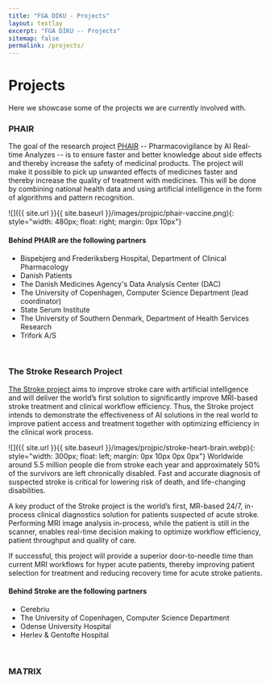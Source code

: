 ```yaml
---
title: "FGA DIKU - Projects"
layout: textlay
excerpt: "FGA DIKU -- Projects"
sitemap: false
permalink: /projects/
---
```


# Projects #

Here we showcase some of the projects we are currently involved with. 

### PHAIR ### 

The goal of the research project [PHAIR](https://di.ku.dk/english/news/2022/faster-knowledge-of-side-effects-via-artificial-intelligence/) -- Pharmacovigilance by AI Real-time Analyzes -- is to ensure faster and better knowledge about side effects and thereby increase the safety of medicinal products. 
The project will make it possible to pick up unwanted effects of medicines faster and thereby increase the quality of treatment with medicines. 
This will be done by combining national health data and using artificial intelligence in the form of algorithms and pattern recognition. 

![]({{ site.url }}{{ site.baseurl }}/images/projpic/phair-vaccine.png){: style="width: 480px; float: right; margin: 0px 10px"}
#### Behind PHAIR are the following partners ####
* Bispebjerg and Frederiksberg Hospital, Department of Clinical Pharmacology
* Danish Patients
* The Danish Medicines Agency's Data Analysis Center (DAC)
* The University of Copenhagen, Computer Science Department (lead coordinator)
* State Serum Institute
* The University of Southern Denmark, Department of Health Services Research
* Trifork A/S

[//]: # (Udklip fra https://di.ku.dk/english/news/2022/faster-knowledge-of-side-effects-via-artificial-intelligence/) 

<br/>

### The Stroke Research Project ###
[The Stroke project](https://www.aicentre.dk/news/research-project-will-improve-diagnostics-and-treatment-of-strokes-with-artificial-intelligence) aims to improve stroke care with artificial intelligence and will deliver the world’s first solution to significantly improve MRI-based stroke treatment and clinical workflow efficiency.
Thus, the Stroke project intends to demonstrate the effectiveness of AI solutions in the real world to improve patient access and treatment together with optimizing efficiency in the clinical work process.

![]({{ site.url }}{{ site.baseurl }}/images/projpic/stroke-heart-brain.webp){: style="width: 300px; float: left; margin: 0px  10px 0px 0px"}
Worldwide around 5.5 million people die from stroke each year and approximately 50% of the survivors are left chronically disabled. 
Fast and accurate diagnosis of suspected stroke is critical for lowering risk of death, and life-changing disabilities.

A key product of the Stroke project is the world’s first, MR-based 24/7, in-process clinical diagnostics solution for patients suspected of acute stroke. Performing MRI image analysis in-process, while the patient is still in the scanner, enables real-time decision making to optimize workflow efficiency, patient throughput and quality of care.

If successful, this project will provide a superior door-to-needle time than current MRI workflows for hyper acute patients, thereby improving patient selection for treatment and reducing recovery time for acute stroke patients.


#### Behind Stroke are the following partners #### 
* Cerebriu  
* The University of Copenhagen, Computer Science Department
* Odense University Hospital
* Herlev & Gentofte Hospital

[//]: # (Udklip fra https://www.aicentre.dk/news/research-project-will-improve-diagnostics-and-treatment-of-strokes-with-artificial-intelligence) 

<br/>

### MA*T*RIX ###